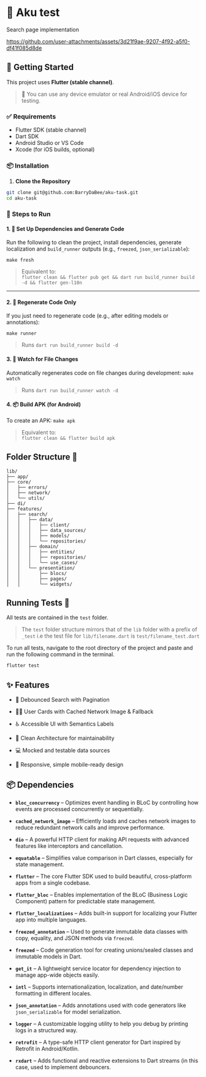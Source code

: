 

# 📝 Aku test
Search page implementation



https://github.com/user-attachments/assets/3d21f9ae-9207-4f92-a5f0-df41f085d8de



## 🚀 Getting Started

This project uses **Flutter (stable channel)**. 

> 📌 You can use any device emulator or real Android/iOS device for testing.

### ✅ Requirements
- Flutter SDK (stable channel)
- Dart SDK
- Android Studio or VS Code
- Xcode (for iOS builds, optional)

### 📦 Installation

1. **Clone the Repository**

```bash
git clone git@github.com:BarryDaBee/aku-task.git
cd aku-task
```

### 🚀 Steps to Run

#### 1. 🔧 Set Up Dependencies and Generate Code

Run the following to clean the project, install dependencies, generate localization and `build_runner` outputs (e.g., `freezed`, `json_serializable`):

`make fresh` 

> Equivalent to:  
> `flutter clean && flutter pub get && dart run build_runner build -d && flutter gen-l10n`

----------

#### 2. 🔄 Regenerate Code Only

If you just need to regenerate code (e.g., after editing models or annotations):

`make runner` 

> Runs `dart run build_runner build -d`

#### 3. 👀 Watch for File Changes

Automatically regenerates code on file changes during development:
`make watch` 

> Runs `dart run build_runner watch -d`

#### 4. 📦 Build APK (for Android)

To create an APK:
`make apk` 

> Equivalent to:  
> `flutter clean && flutter build apk`


## Folder Structure :open_file_folder:

```
lib/
├── app/
├── core/
│   ├── errors/
│   ├── network/
│   └── utils/
├── di/
├── features/
│   ├── search/
│   │   ├── data/
│   │   │   ├── client/
│   │   │   ├── data_sources/
│   │   │   ├── models/
│   │   │   └── repositories/
│   │   ├── domain/
│   │   │   ├── entities/
│   │   │   ├── repositories/
│   │   │   └── use_cases/
│   │   └── presentation/
│   │       ├── blocs/
│   │       ├── pages/
│   │       └── widgets/
```

## Running Tests :memo:

All tests are contained in the ``test`` folder.
> The ``test`` folder structure mirrors that of the ``lib`` folder with a prefix of ``_test``
i.e the test file for ``lib/filename.dart`` is ``test/filename_test.dart``

To run all tests, navigate to the root directory of the project and paste and run the following command in the terminal.


``` bash
flutter test
```

## ✨ Features

-   🔎 Debounced Search with Pagination
    
-   🧑‍💼 User Cards with Cached Network Image & Fallback
    
-   ♿️ Accessible UI with Semantics Labels
    
-   🚧 Clean Architecture for maintainability
    
-   💻 Mocked and testable data sources
    
-   📱 Responsive, simple mobile-ready design

## 📦 **Dependencies**

-   **`bloc_concurrency`** – Optimizes event handling in BLoC by controlling how events are processed concurrently or sequentially.
    
-   **`cached_network_image`** – Efficiently loads and caches network images to reduce redundant network calls and improve performance.
    
-   **`dio`** – A powerful HTTP client for making API requests with advanced features like interceptors and cancellation.
    
-   **`equatable`** – Simplifies value comparison in Dart classes, especially for state management.
    
-   **`flutter`** – The core Flutter SDK used to build beautiful, cross-platform apps from a single codebase.
    
-   **`flutter_bloc`** – Enables implementation of the BLoC (Business Logic Component) pattern for predictable state management.
    
-   **`flutter_localizations`** – Adds built-in support for localizing your Flutter app into multiple languages.
    
-   **`freezed_annotation`** – Used to generate immutable data classes with copy, equality, and JSON methods via `freezed`.
    
-   **`freezed`** – Code generation tool for creating unions/sealed classes and immutable models in Dart.
    
-   **`get_it`** – A lightweight service locator for dependency injection to manage app-wide objects easily.
    
-   **`intl`** – Supports internationalization, localization, and date/number formatting in different locales.
    
-   **`json_annotation`** – Adds annotations used with code generators like `json_serializable` for model serialization.
    
-   **`logger`** – A customizable logging utility to help you debug by printing logs in a structured way.
    
-   **`retrofit`** – A type-safe HTTP client generator for Dart inspired by Retrofit in Android/Kotlin.
    
-   **`rxdart`** – Adds functional and reactive extensions to Dart streams (in this case, used to implement debouncers.
